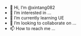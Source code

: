 - 👋 Hi, I’m @xintang082
- 👀 I’m interested in ...
- 🌱 I’m currently learning UE
- 💞️ I’m looking to collaborate on ...
- 📫 How to reach me ...

<!---
xintang082/xintang082 is a ✨ special ✨ repository because its `README.md` (this file) appears on your GitHub profile.
You can click the Preview link to take a look at your changes.
--->
